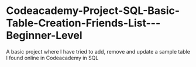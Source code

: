 # Codeacademy-Project-SQL-Basic-Table-Creation-Friends-List---Beginner-Level
A basic project where I have tried to add, remove and update a sample table I found online in Codeacademy in SQL

